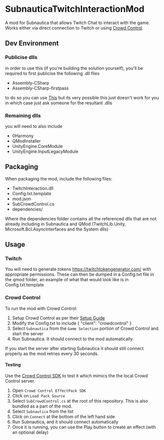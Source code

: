 # SubnauticaTwitchInteractionMod

A mod for Subnautica that allows Twitch Chat to interact with the game. Works either via direct connection to Twitch or using [Crowd Control](https://crowdcontrol.live/).

## Dev Environment

### Publicise dlls

in order to use this (if you're building the solution yourself), you'll be required to first publicise the following .dll files

- Assembly-CSharp
- Assembly-CSharp-firstpass

to do so you can use [This](https://github.com/MrPurple6411/AssemblyPublicizer) 
but its very possible this just doesn't work for you in which case just ask someone for the resultant .dlls

### Remaining dlls

you will need to also include

- 0Harmony
- QModInstaller 
- UnityEngine.CoreModule
- UnityEngine.InputLegacyModule

## Packaging

When packaging the mod, include the following files:
- TwitchInteraction.dll
- Config.txt.template
- mod.json
- SubCrowdControl.cs 
- dependencies/

Where the dependencies folder contains all the referenced dlls that are not already including in Subnautica and QMod (TwitchLib.Unity, Microsoft.Bcl.AsyncInterfaces and the System dlls)

## Usage

### Twitch 

You will need to generate tokens https://twitchtokengenerator.com/
with appropriate permissions. These can then be dumped in a Config.txt file in the qmod folder, an example of what that would look like is in Config.txt.template

### Crowd Control

To run the mod with Crowd Control:
1. Setup Crowd Control as per their [Setup Guide](https://crowdcontrol.live/setup)
2. Modify the Config.txt to include { "client": "crowdcontrol" }
3. Select `Subnautica` from the `Game Selection` portion of Crowd Control and start the server
4. Run Subnautica. It should connect to the mod automatically.

If you start the server after starting Subnautica it should still connect properly as the mod retries every 30 seconds. 

#### Testing
Use the [Crowd Control SDK](https://forum.warp.world/t/how-to-setup-and-use-the-crowd-control-sdk/5121) to test it which mimics the the local Crowd Control server.

1. Open `Crowd Control EffectPack SDK`
2. Click on `Load Pack Source`
3. Select `SubCrowdControl.cs` at the root of this repository. This is also bundled as a part of the mod.
4. Select `Subnautica` from the list
5. Click on `Connect` at the bottom of the left hand side
6. Run Subnautica, and it should connect automatically
7. Once it is running, you can use the Play button to create an effect (with an optional delay)
